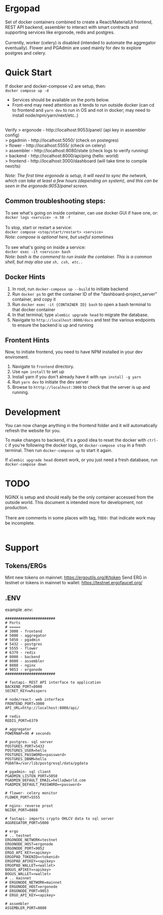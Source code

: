 # Ergopad
Set of docker containers combined to create a React/MaterialUI frontend, REST API backend, assembler to interact with smart contracts and supporting services like ergonode, redis and postgres.<br>
<br>
Currently, worker (celery) is disabled (intended to automate the aggregator eventually).  Flower and PGAdmin are used mainly for dev to explore postgres and celery.

# Quick Start
If docker and docker-compose v2 are setup, then:<br>
`docker compose up -d`<br>
- Services should be available on the ports below.
- Front-end may need attention as it tends to run outside docker (can cd to frontend and `yarn dev` to run in OS and not in docker; may need to install node/npm/yarn/next/etc..)
<br>
Verify
> ergonode - http://localhost:9053/panel/ (api key in assembler config)<br>
> pgadmin - http://localhost:5050/ (check on postegres)<br>
> flower - http://localhost:5555/ (check on celery)<br>
> assembler - http://localhost:8080/state (check logs to verify running)<br>
> backend - http://localhost:8000/api/ping (hello: world)<br>
> frontend - http://localhost:3000/dashboard (will take time to compile next/ts)<br>

_Note: The first time ergonode is setup, it will need to sync the network, which can take at least a few hours (depending on system), and this can be seen in the ergonode:9053/panel screen._

## Common troubleshooting steps:<br>
To see what's going on inside container, can use docker GUI if have one, or:<br>
`docker logs <service> -n 50 -f`<br>
<br>
To stop, start or restart a service:<br>
`docker compose <stop/start/restart> <service>`<br>
_Note: compose is optional here, but useful sometimes_<br>
<br>
To see what's going on inside a service:<br>
`docker exec -it <service> bash`<br>
_Note: bash is the commend to run inside the container.  This is a common shell, but may also use `sh, csh, etc..`_

## Docker Hints
1. In root, run `docker-compose up --build` to initiate backend
2. Run `docker ps` to get the container ID of the "dashboard-project_server" container, and copy it
3. Run `docker exec -it {CONTAINER ID} bash` to open a bash terminal to that docker container
4. In that terminal, type `alembic upgrade head` to migrate the database. 
5. Navigate to `http://localhost:8000/docs` and test the various endpoints to ensure the backend is up and running

## Frontent Hints
Now, to initiate frontend, you need to have NPM installed in your dev enviroment. 
1. Navigate to `frontend` directory. 
2. Use `npm install` to set up
3. Install yarn if you don't already have it with `npm install -g yarn`
4. Run `yarn dev` to initiate the dev server
5. Browse to `htttp://localhost:3000` to check that the server is up and running. 

# Development
You can now change anything in the frontend folder and it will automatically refresh the website for you. 

To make changes to backend, it's a good idea to reset the docker with `ctrl-C` if you're following the docker logs, or `docker-compose stop` in a fresh terminal. Then run `docker-compose up` to start it again. 

If `alembic upgrade head` doesnt work, or you just need a fresh database, run `docker-compose down`

# TODO
NGINX is setup and should really be the only container accessed from the outside world.  This document is intended more for development, not production.<br>
<br>
There are comments in some places with tag, `TODO:` that indicate work may be incomplete.<br>
<br>

# Support

## Tokens/ERGs
Mint new tokens on mainnet: https://ergoutils.org/#/token
Send ERG in testnet or tokens in mainnet to wallet: https://testnet.ergofaucet.org/
## .ENV
example .env:
```
#######################
# Ports
# =====
# 3000 - frontend
# 5000 - aggregator
# 5050 - pgadmin
# 5432 - postgres
# 5555 - flower
# 6379 - redis
# 8000 - backend
# 8080 - assembler
# 8888 - nginx
# 9053 - ergonode
#######################

# fastapi- REST API interface to application 
BACKEND_PORT=8000
SECRET_KEY=whispers

# node/react- web interface
FRONTEND_PORT=3000
API_URL=http://localhost:8000/api/

# redis
REDIS_PORT=6379

# aggregator
POWERNAP=90 # seconds

# postgres- sql server
POSTGRES_PORT=5432
POSTGRES_USER=hello
POSTGRES_PASSWORD=<password>
POSTGRES_DBNM=hello
PGDATA=/var/lib/postgresql/data/pgdata

# pgadmin- sql client
PGADMIN_LISTEN_PORT=5050
PGADMIN_DEFAULT_EMAIL=hello@world.com
PGADMIN_DEFAULT_PASSWORD=<password>

# flower- celery monitor
FLOWER_PORT=5555

# nginx- reverse proxt
NGINX_PORT=8888

# fastapi- imports crypto OHLCV data to sql server
AGGREGATOR_PORT=5000

# ergo
# .. testnet
ERGONODE_NETWORK=testnet
ERGONODE_HOST=ergonode
ERGONODE_PORT=9052
ERGO_API_KEY=<apikey>
ERGOPAD_TOKENID=<tokenid>
ERGOPAD_APIKEY=<apikey>
ERGOPAD_WALLET=<wallet>
BOGUS_APIKEY=<apikey>
BOGUS_WALLET=<wallet>
# .. mainnet
# ERGONODE_NETWORK=mainnet
# ERGONODE_HOST=ergonode
# ERGONODE_PORT=9053
# ERGO_API_KEY=<apikey>

# assembler
ASSEMBLER_PORT=8080
```
